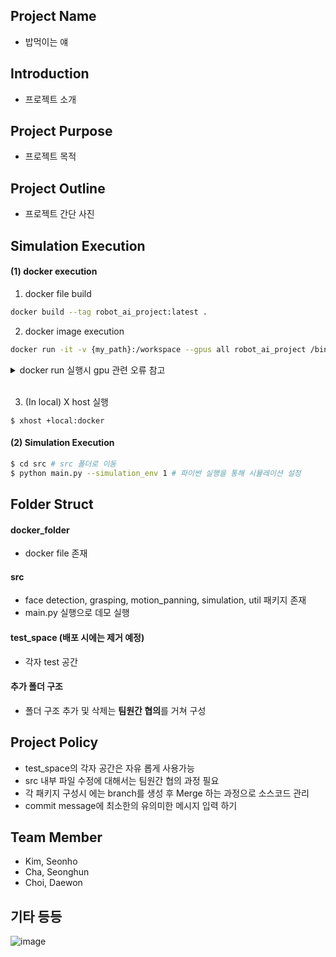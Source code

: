 ## Project Name
- 밥먹이는 얘

## Introduction
- 프로젝트 소개


## Project Purpose
- 프로젝트 목적


## Project Outline
- 프로젝트 간단 사진


## Simulation Execution

#### (1) docker execution
1. docker file build
``` bash
docker build --tag robot_ai_project:latest .
```

2. docker image execution
``` bash
docker run -it -v {my_path}:/workspace --gpus all robot_ai_project /bin/bash 
```

<details>
<summary>docker run 실행시 gpu 관련 오류 참고</summary>
<div>

- ```(docker: Error response from daemon: could not select device driver "" with capabilities: [[gpu]].)```
- 위 오류 발생시 아래 명렁어 실행

``` bash
$ distribution=$(. /etc/os-release;echo $ID$VERSION_ID) \
   && curl -s -L https://nvidia.github.io/nvidia-docker/gpgkey | sudo apt-key add - \
   && curl -s -L https://nvidia.github.io/nvidia-docker/$distribution/nvidia-docker.list | sudo tee /etc/apt/sources.list.d/nvidia-docker.list
$ sudo apt-get update && sudo apt-get install -y nvidia-container-toolkit
```

</div>
</details>

</br>

3. (In local) X host 실행
```
$ xhost +local:docker
```

#### (2) Simulation Execution
```bash
$ cd src # src 폴더로 이동
$ python main.py --simulation_env 1 # 파이썬 실행을 통해 시뮬레이션 설정  
```

## Folder Struct

#### docker_folder
- docker file 존재


#### src
- face detection, grasping, motion_panning, simulation, util 패키지 존재
- main.py 실행으로 데모 실행


#### test_space (배포 시에는 제거 예정)
- 각자 test 공간


#### 추가 폴더 구조
- 폴더 구조 추가 및 삭제는 **팀원간 협의**를 거쳐 구성


## Project Policy
- test_space의 각자 공간은 자유 롭게 사용가능
- src 내부 파일 수정에 대해서는 팀원간 협의 과정 필요
- 각 패키지 구성시 에는 branch를 생성 후 Merge 하는 과정으로 소스코드 관리
- commit message에 최소한의 유의미한 메시지 입력 하기

## Team Member 
- Kim, Seonho
- Cha, Seonghun
- Choi, Daewon

## 기타 등등

![image](https://www.hanyang.ac.kr/documents/20182/0/initial2.png/011babee-bac3-4b67-a605-ac8b6f1e0055?t=1472537578464)